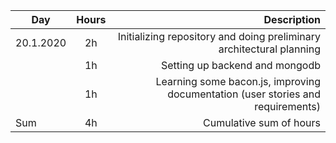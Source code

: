 | Day        | Hours           | Description  |
| ------------- |:-------------:| -----:|
| 20.1.2020 | 2h | Initializing repository and doing preliminary architectural planning |
|  | 1h | Setting up backend and mongodb |
|  | 1h | Learning some bacon.js, improving documentation (user stories and requirements) |
| Sum | 4h | Cumulative sum of hours |
